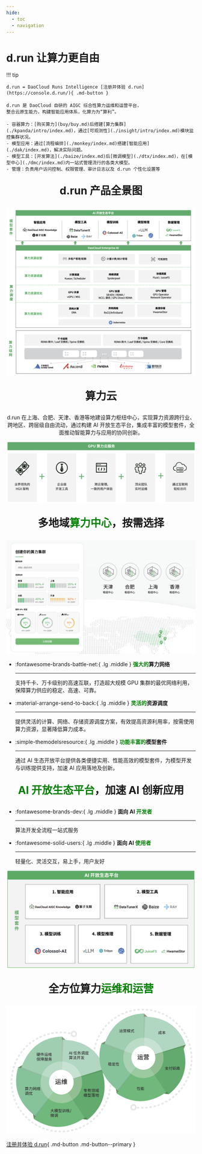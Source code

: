 ```yaml
---
hide:
  - toc
  - navigation
---
```


# d.run 让算力更自由

!!! tip

    d.run = DaoCloud Runs Intelligence [注册并体验 d.run](https://console.d.run/){ .md-button }
    
    d.run 是 DaoCloud 自研的 AIGC 综合性算力运维和运营平台，
    整合云原生能力，构建智能应用体系，化算力为“算利”。

    - 容器算力：[购买算力](buy/buy.md)后搭建[算力集群](./kpanda/intro/index.md)，通过[可观测性](./insight/intro/index.md)模块监控集群状况。
    - 模型应用：通过[流程编排](./monkey/index.md)搭建[智能应用](./dak/index.md)，解决实际问题。
    - 模型工具：[开发算法](./baize/index.md)后[微调模型](./dtx/index.md)，在[模型中心](./dmc/index.md)内一站式管理流行的各类大模型。
    - 管理：负责用户访问控制、权限管理、审计日志以及 d.run 个性化设置等

<div style="text-align: center;">
  <p style="font-size: 28px; font-weight: bold;">d.run 产品全景图</p>
</div>

![全景图](./images/home05.png)

<div style="text-align: center;">
  <p style="font-size: 28px; font-weight: bold;">算力云</p>
  <p>d.run 在上海、合肥、天津、香港等地建设算力枢纽中心，实现算力资源跨行业、跨地区、跨层级自由流动，通过构建 AI 开放生态平台，集成丰富的模型套件，全面推动智能算力与应用的协同创新。</p>
</div>

![算力云服务](./images/home01.png)

<div style="text-align: center;">
  <p style="font-size: 28px; font-weight: bold;">多地域<font color="green">算力中心</font>，按需选择</p>
</div>

[![多地域算力中心](./images/home02.png)](https://console.d.run/)

<div class="grid cards" markdown>

-   :fontawesome-brands-battle-net:{ .lg .middle } __<font color="green">强大的</font>算力网络__

    ---

    支持千卡、万卡级别的高速互联，打造超大规模 GPU 集群的最优网络利用，保障算力供应的稳定、高速、可靠。

-   :material-arrange-send-to-back:{ .lg .middle } __<font color="green">灵活的</font>资源调度__

    ---

    提供灵活的计算、网络、存储资源调度方案，有效提高资源利用率，按需使用算力资源，显著降低算力成本。

-   :simple-themodelsresource:{ .lg .middle } __<font color="green">功能丰富的</font>模型套件__

    ---

    通过 AI 生态开放平台提供各类便捷实用、性能高效的模型套件，为模型开发与训练提供支持，加速 AI 应用落地及创新。

</div>

<div style="text-align: center;">
  <p style="font-size: 28px; font-weight: bold;"><font color="green">AI 开放生态平台</font>，加速 AI 创新应用</p>
</div>

<div class="grid cards" markdown>

-   :fontawesome-brands-dev:{ .lg .middle } __面向 AI <font color="green">开发者</font>__

    ---

    算法开发全流程一站式服务

-   :fontawesome-solid-users:{ .lg .middle } __面向 AI <font color="green">使用者</font>__

    ---

    轻量化、灵活交互，易上手，用户友好

</div>

![AI 开放生态平台](./images/home03.png)

<div style="text-align: center;">
  <p style="font-size: 28px; font-weight: bold;">全方位算力<font color="green">运维和运营</font></p>
</div>

![全方位算力运维和运营](./images/home04.png)

[注册并体验 d.run](https://console.d.run/){ .md-button .md-button--primary }
